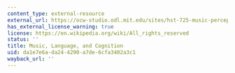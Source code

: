 ```yaml
---
content_type: external-resource
external_url: https://ocw-studio.odl.mit.edu/sites/hst-725-music-perception-and-cognition-spring-2009/type/page/edit/da4d9c64-54ac-2506-d73b-5ed1c5d32f0b/#a14
has_external_license_warning: true
license: https://en.wikipedia.org/wiki/All_rights_reserved
status: ''
title: Music, Language, and Cognition
uid: da1e7e6a-da24-4290-a7de-6cfa3402a3c1
wayback_url: ''
---
```

